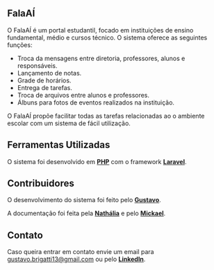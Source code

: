 
## FalaAÍ

O FalaAÍ é um portal estudantil, focado em instituições de ensino fundamental, médio e cursos técnico. O sistema oferece as seguintes funções:

- Troca da mensagens entre diretoria, professores, alunos e responsáveis.
- Lançamento de notas.
- Grade de horários.
- Entrega de tarefas.
- Troca de arquivos entre alunos e professores.
- Álbuns para fotos de eventos realizados na instituição.

O FalaAÍ propõe facilitar todas as tarefas relacionadas ao o ambiente escolar com um sistema de fácil utilização.

## Ferramentas Utilizadas

O sistema foi desenvolvido em **[PHP](https://www.php.net/manual/pt_BR/intro-whatis.php)** com o framework **[Laravel](https://laravel.com/)**.


## Contribuidores

O desenvolvimento do sistema foi feito pelo **[Gustavo](www.linkedin.com/in/gustavo-rosolen-brigatti)**.

A documentação foi feita pela **[Nathália](https://www.linkedin.com/in/nathaliafalco/)** e pelo **[Mickael](https://www.linkedin.com/in/mickael-moreira-540b33180/)**.

## Contato

Caso queira entrar em contato envie um email para gustavo.brigatti13@gmail.com ou pelo **[LinkedIn](www.linkedin.com/in/gustavo-rosolen-brigatti)**.
